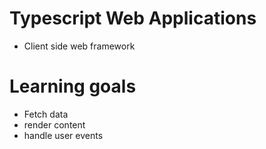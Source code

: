 # Typescript Web Applications
* Client side web framework

# Learning goals
* Fetch data
* render content
* handle user events